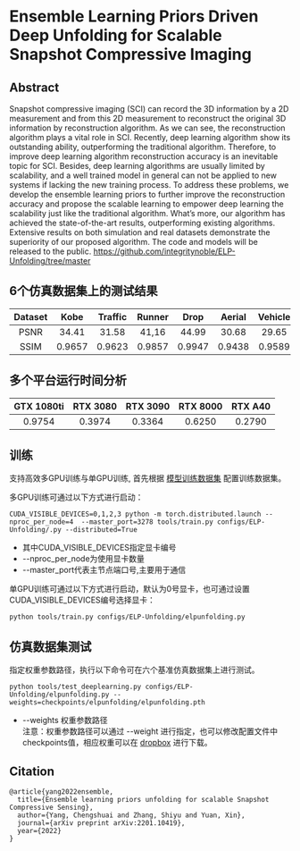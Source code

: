 # Ensemble Learning Priors Driven Deep Unfolding for Scalable Snapshot Compressive Imaging 
## Abstract
Snapshot compressive imaging (SCI) can record the
3D information by a 2D measurement and from this 2D
measurement to reconstruct the original 3D information by
reconstruction algorithm. As we can see, the reconstruction
algorithm plays a vital role in SCI. Recently, deep learning
algorithm show its outstanding ability, outperforming the
traditional algorithm. Therefore, to improve deep learning
algorithm reconstruction accuracy is an inevitable topic for
SCI. Besides, deep learning algorithms are usually limited
by scalability, and a well trained model in general can
not be applied to new systems if lacking the new training
process. To address these problems, we develop the ensemble learning priors to further improve the reconstruction 
accuracy and propose the scalable learning to empower
deep learning the scalability just like the traditional
algorithm. What’s more, our algorithm has achieved the
state-of-the-art results, outperforming existing algorithms.
Extensive results on both simulation and real datasets
demonstrate the superiority of our proposed algorithm.
The code and models will be released to the public.
https://github.com/integritynoble/ELP-Unfolding/tree/master

## 6个仿真数据集上的测试结果
|Dataset|Kobe  |Traffic|Runner| Drop  | Aerial | Vehicle|Average|
|:----:|:----: |:----:|:-----:|:----:  | :-----:|:----: |:----:|
|PSNR | 34.41| 31.58 | 41,16 | 44.99 |  30.68 | 29.65 |  35.41 | 
|SSIM |0.9657|0.9623 |0.9857|0.9947 |0.9438 |0.9589 |0.9685|

## 多个平台运行时间分析
|GTX 1080ti |RTX 3080 |RTX 3090 | RTX 8000 | RTX A40|
|:---------:|:------: |:-------:|:-------:|:------:|
|  0.9754   | 0.3974  |  0.3364 |  0.6250 |  0.2790|

## 训练
支持高效多GPU训练与单GPU训练, 首先根据 [模型训练数据集](cacti/docs/add_datasets_cn.md) 配置训练数据集。

多GPU训练可通过以下方式进行启动：
```
CUDA_VISIBLE_DEVICES=0,1,2,3 python -m torch.distributed.launch --nproc_per_node=4  --master_port=3278 tools/train.py configs/ELP-Unfolding/.py --distributed=True
```
* 其中CUDA_VISIBLE_DEVICES指定显卡编号  
* --nproc_per_node为使用显卡数量  
* --master_port代表主节点端口号,主要用于通信

单GPU训练可通过以下方式进行启动，默认为0号显卡，也可通过设置CUDA_VISIBLE_DEVICES编号选择显卡：
```
python tools/train.py configs/ELP-Unfolding/elpunfolding.py
```

## 仿真数据集测试
指定权重参数路径，执行以下命令可在六个基准仿真数据集上进行测试。
```
python tools/test_deeplearning.py configs/ELP-Unfolding/elpunfolding.py --weights=checkpoints/elpunfolding/elpunfolding.pth
```
* --weights 权重参数路径  
注意：权重参数路径可以通过 --weight 进行指定，也可以修改配置文件中checkpoints值，相应权重可以在 [dropbox](https://www.dropbox.com/sh/96nf7jzabhqj4mh/AAB09QXrNGi_kujDDnWn6G32a?dl=0) 进行下载。
<!-- ## 真实数据集测试
执行以下命令可在真实数据集上进行测试。
```
python tools/real_data/test_deeplearning.py configs/ELP-Unfolding/elpunfolding_real_cr10.py --weights=checkpoints/elpunfolding/elpunfolding_real_cr10.pth

```
注意：
* 权重参数路径可以通过 --weight 进行指定，也可以修改配置文件中checkpoints值，相应权重可以在 [dropbox](https://www.dropbox.com/sh/96nf7jzabhqj4mh/AAB09QXrNGi_kujDDnWn6G32a?dl=0) 进行下载。
* 这里仅仅展示了压缩率为10的真实数据，对于其他压缩率我们需要首先修改elpunfolding_real_cr10.py文件中cr的属性值，并对模型进行重新训练。 -->
## Citation
```
@article{yang2022ensemble,
  title={Ensemble learning priors unfolding for scalable Snapshot Compressive Sensing},
  author={Yang, Chengshuai and Zhang, Shiyu and Yuan, Xin},
  journal={arXiv preprint arXiv:2201.10419},
  year={2022}
}
```